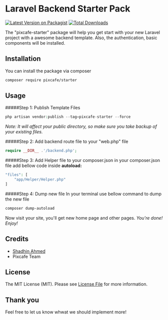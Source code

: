 # Laravel Backend Starter Pack

[![Latest Version on Packagist](https://img.shields.io/packagist/v/pixcafe/starter.svg?style=flat-square)](https://packagist.org/packages/pixcafe/starter) [![Total Downloads](https://img.shields.io/packagist/dt/pixcafe/starter.svg?style=flat-square)](https://packagist.org/packages/pixcafe/starter)

The "pixcafe-starter" package will help you get start with your new Laravel project with a awesome backend template. Also, the authentication, basic components will be installed.

## Installation

You can install the package via composer

```bash
composer require pixcafe/starter
```

## Usage
#####Step 1: Publish Template Files
```php
php artisan vendor:publish --tag=pixcafe-starter --force
```
*Note: It will affect your public directory, so make sure you take backup of your existing files.*

#####Step 2: Add backend route file to your "web.php" file
```php
require __DIR__ .'/backend.php';
```

#####Step 3: Add Helper file to your composer.json
in your composer.json file add bellow code inside **autoload:**

```php
"files": [
    "app/Helper/Helper.php"
] 
```
#####Step 4: Dump new file
In your terminal use bellow command to dump the new file

```bash
composer dump-autoload
```
Now visit your site, you'll get new home page and other pages.
*You're done! Enjoy!*

## Credits

- [Shadhin Ahmed](https://github.com/shadhinplanet)
- Pixcafe Team

## License

The MIT License (MIT). Please see [License File](LICENSE.md) for more information.

## Thank you

Feel free to let us know whwat we should implement more!
